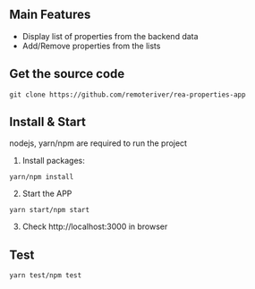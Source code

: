 ## Main Features

- Display list of properties from the backend data
- Add/Remove properties from the lists

## Get the source code

```shell
git clone https://github.com/remoteriver/rea-properties-app
```

## Install & Start

nodejs, yarn/npm are required to run the project

1. Install packages:

```shell
yarn/npm install
```

2. Start the APP

```shell
yarn start/npm start
```

3. Check http://localhost:3000 in browser

## Test

```shell
yarn test/npm test
```
